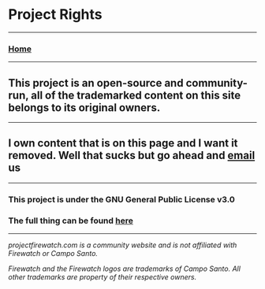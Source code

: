 # Project Rights
 
---
 
### [Home](/)  
 
---
 
## This project is an open-source and community-run, all of the trademarked content on this site belongs to its original owners.

---


## I own content that is on this page and I want it removed. Well that sucks but go ahead and [email](mailto:contact@projectfirewatch.com) us

---


### This project is under the GNU General Public License v3.0

### The full thing can be found [here](/rights/LICENSE.md)


---

*projectfirewatch.com is a community website and is not affiliated with Firewatch or Campo Santo.*

*Firewatch and the Firewatch logos are trademarks of Campo Santo. All other trademarks are property of their respective owners.*
